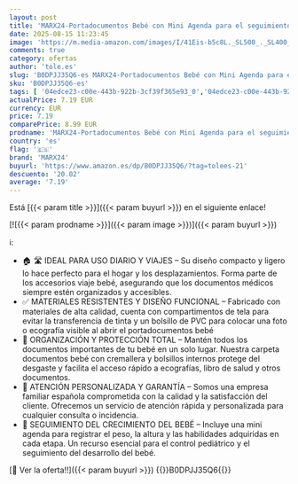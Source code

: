 ```yaml
---
layout: post
title: 'MARX24-Portadocumentos Bebé con Mini Agenda para el seguimiento diario y práctico del Bebé Cierre de cremallera para una mayor protección Ideal como regalo Baby Showers'
date: 2025-08-15 11:23:45
image: 'https://m.media-amazon.com/images/I/41Eis-b5c8L._SL500_._SL400_.jpg'
comments: true
category: ofertas
author: 'tole.es'
slug: 'B0DPJJ35Q6-es MARX24-Portadocumentos Bebé con Mini Agenda para el...'
sku: 'B0DPJJ35Q6-es'
tags: [ '04edce23-c00e-443b-922b-3cf39f365e93_0','04edce23-c00e-443b-922b-3cf39f365e93_2701','Arborist Merchandising Root','Bebé','Bebé Outlet','Fundas para cartillas sanitarias de bebé','Regalos para recién nacidos','Self Service','Special Features Stores','bebé','marx24','🇪🇸', ]
actualPrice: 7.19 EUR
currency: EUR
price: 7.19
comparePrice: 8.99 EUR
prodname: 'MARX24-Portadocumentos Bebé con Mini Agenda para el seguimiento diario y práctico del Bebé Cierre de cremallera para una mayor protección Ideal como regalo Baby Showers'
country: 'es'
flag: '🇪🇸'
brand: 'MARX24'
buyurl: 'https://www.amazon.es/dp/B0DPJJ35Q6/?tag=tolees-21'
descuento: '20.02'
average: '7.19'
---
```


Está [{{< param title >}}]({{< param buyurl >}}) en el siguiente enlace!

[![{{< param prodname >}}]({{< param image >}})]({{< param buyurl >}})

ℹ️:

- 🏠 🛣️ IDEAL PARA USO DIARIO Y VIAJES – Su diseño compacto y ligero lo hace perfecto para el hogar y los desplazamientos. Forma parte de los accesorios viaje bebé, asegurando que los documentos médicos siempre estén organizados y accesibles.
- ✅ MATERIALES RESISTENTES Y DISEÑO FUNCIONAL – Fabricado con materiales de alta calidad, cuenta con compartimentos de tela para evitar la transferencia de tinta y un bolsillo de PVC para colocar una foto o ecografía visible al abrir el portadocumentos bebé
- 📃 ORGANIZACIÓN Y PROTECCIÓN TOTAL – Mantén todos los documentos importantes de tu bebé en un solo lugar. Nuestra carpeta documentos bebé con cremallera y bolsillos internos protege del desgaste y facilita el acceso rápido a ecografías, libro de salud y otros documentos.
- 📩 ATENCIÓN PERSONALIZADA Y GARANTÍA – Somos una empresa familiar española comprometida con la calidad y la satisfacción del cliente. Ofrecemos un servicio de atención rápida y personalizada para cualquier consulta o incidencia.
- 👶 SEGUIMIENTO DEL CRECIMIENTO DEL BEBÉ – Incluye una mini agenda para registrar el peso, la altura y las habilidades adquiridas en cada etapa. Un recurso esencial para el control pediátrico y el seguimiento del desarrollo del bebé.

[🛒 Ver la oferta!!]({{< param buyurl >}})
{{<world>}}B0DPJJ35Q6{{</world>}}
